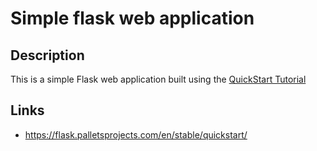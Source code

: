 # Simple flask web application

## Description
This is a simple Flask web application built using the [QuickStart Tutorial](https://flask.palletsprojects.com/en/stable/quickstart/)

## Links
- https://flask.palletsprojects.com/en/stable/quickstart/